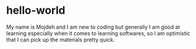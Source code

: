 # hello-world
My name is Mojdeh and I am new to coding but generally I am good at learning especially when it comes to learning softwares, so I am optimistic that I can pick up the materials pretty quick.
